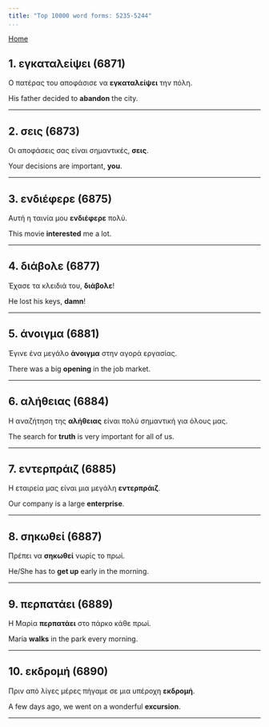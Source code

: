 ```yaml
---
title: "Top 10000 word forms: 5235-5244"
...
```


[Home](./) 

## 1. εγκαταλείψει (6871)

Ο πατέρας του αποφάσισε να **εγκαταλείψει** την πόλη.  

His father decided to **abandon** the city.

---

## 2. σεις (6873)

Οι αποφάσεις σας είναι σημαντικές, **σεις**.

Your decisions are important, **you**.

---

## 3. ενδιέφερε (6875)

Αυτή η ταινία μου **ενδιέφερε** πολύ.

This movie **interested** me a lot.

---

## 4. διάβολε (6877)

Έχασε τα κλειδιά του, **διάβολε**!  

He lost his keys, **damn**!

---

## 5. άνοιγμα (6881)

Έγινε ένα μεγάλο **άνοιγμα** στην αγορά εργασίας.

There was a big **opening** in the job market.

---

## 6. αλήθειας (6884)

Η αναζήτηση της **αλήθειας** είναι πολύ σημαντική για όλους μας.  

The search for **truth** is very important for all of us.

---

## 7. εντερπράιζ (6885)

Η εταιρεία μας είναι μια μεγάλη **εντερπράιζ**.

Our company is a large **enterprise**.

---

## 8. σηκωθεί (6887)

Πρέπει να **σηκωθεί** νωρίς το πρωί.

He/She has to **get up** early in the morning.

---

## 9. περπατάει (6889)

Η Μαρία **περπατάει** στο πάρκο κάθε πρωί.

Maria **walks** in the park every morning.

---

## 10. εκδρομή (6890)

Πριν από λίγες μέρες πήγαμε σε μια υπέροχη **εκδρομή**.  

A few days ago, we went on a wonderful **excursion**.

---

